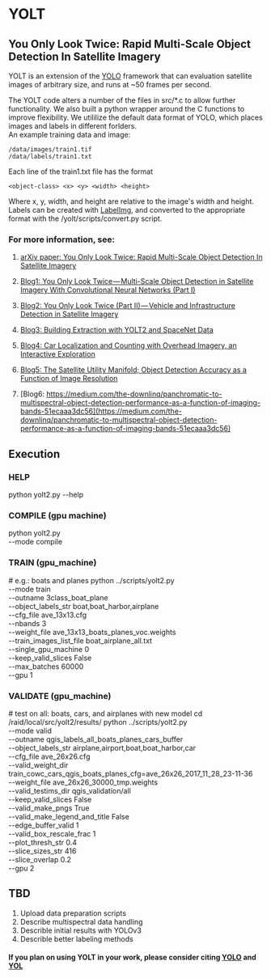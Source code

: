# YOLT #

## You Only Look Twice: Rapid Multi-Scale Object Detection In Satellite Imagery

YOLT is an extension of the [YOLO](https://pjreddie.com/darknet/yolov2/) framework that can evaluation satellite images of arbitrary size, and runs at ~50 frames per second.

The YOLT code alters a number of the files in src/*.c to allow further functionality.  We also built a python wrapper around the C functions to improve flexibility.  We utililize the default data format of YOLO, which places images and labels in different forlders.  
An example training data and image: 

    /data/images/train1.tif
    /data/labels/train1.txt

Each line of the train1.txt file has the format

    <object-class> <x> <y> <width> <height>

Where x, y, width, and height are relative to the image's width and height. Labels can be created with [LabelImg](https://github.com/tzutalin/labelImg), and converted to the appropriate format with the /yolt/scripts/convert.py script.  


### For more information, see:

1. [arXiv paper: You Only Look Twice: Rapid Multi-Scale Object Detection In Satellite Imagery](arxiv.org)

2. [Blog1: You Only Look Twice — Multi-Scale Object Detection in Satellite Imagery With Convolutional Neural Networks (Part I)](https://medium.com/the-downlinq/you-only-look-twice-multi-scale-object-detection-in-satellite-imagery-with-convolutional-neural-38dad1cf7571)

3. [Blog2: You Only Look Twice (Part II) — Vehicle and Infrastructure Detection in Satellite Imagery](https://medium.com/the-downlinq/you-only-look-twice-multi-scale-object-detection-in-satellite-imagery-with-convolutional-neural-34f72f659588)

4. [Blog3: Building Extraction with YOLT2 and SpaceNet Data](https://medium.com/the-downlinq/building-extraction-with-yolt2-and-spacenet-data-a926f9ffac4f)

5. [Blog4: Car Localization and Counting with Overhead Imagery, an Interactive Exploration
](https://medium.com/the-downlinq/car-localization-and-counting-with-overhead-imagery-an-interactive-exploration-9d5a029a596b)

6. [Blog5: The Satellite Utility Manifold; Object Detection Accuracy as a Function of Image Resolution
](https://medium.com/the-downlinq/the-satellite-utility-manifold-object-detection-accuracy-as-a-function-of-image-resolution-ebb982310e8c)

7. [Blog6: https://medium.com/the-downlinq/panchromatic-to-multispectral-object-detection-performance-as-a-function-of-imaging-bands-51ecaaa3dc56](https://medium.com/the-downlinq/panchromatic-to-multispectral-object-detection-performance-as-a-function-of-imaging-bands-51ecaaa3dc56)




## Execution #

### HELP
python yolt2.py --help

### COMPILE (gpu machine)
python yolt2.py \
--mode compile


### TRAIN (gpu_machine)


\# e.g.: boats and planes
python ../scripts/yolt2.py \
--mode train \
--outname 3class_boat_plane \
--object_labels_str  boat,boat_harbor,airplane \
--cfg_file ave_13x13.cfg  \
--nbands 3 \
--weight_file ave_13x13_boats_planes_voc.weights \
--train_images_list_file boat_airplane_all.txt \
--single_gpu_machine 0 \
--keep_valid_slices False \
--max_batches 60000 \
--gpu 1

### VALIDATE (gpu_machine)

\# test on all: boats, cars, and airplanes with new model
cd /raid/local/src/yolt2/results/
python ../scripts/yolt2.py \
--mode valid \
--outname qgis_labels_all_boats_planes_cars_buffer \
--object_labels_str airplane,airport,boat,boat_harbor,car \
--cfg_file ave_26x26.cfg \
--valid_weight_dir train_cowc_cars_qgis_boats_planes_cfg=ave_26x26_2017_11_28_23-11-36 \
--weight_file ave_26x26_30000_tmp.weights \
--valid_testims_dir qgis_validation/all \
--keep_valid_slices False \
--valid_make_pngs True \
--valid_make_legend_and_title False \
--edge_buffer_valid 1 \
--valid_box_rescale_frac 1 \
--plot_thresh_str 0.4 \
--slice_sizes_str 416 \
--slice_overlap 0.2 \
--gpu 2



## TBD #

1. Upload data preparation scripts
2. Describe multispectral data handling
3. Describle initial results with YOLOv3
4. Describle better labeling methods


#### If you plan on using YOLT in your work, please consider citing [YOLO](https://arxiv.org/abs/1612.08242) and [YOL](arxiv.org)
